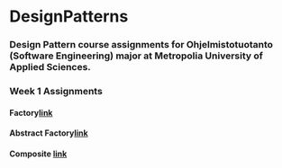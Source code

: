 # DesignPatterns

### Design Pattern course assignments for Ohjelmistotuotanto (Software Engineering) major at Metropolia University of Applied Sciences.

### Week 1 Assignments
#### Factory[link](https://github.com/TonyKarlin/DesignPatterns/tree/main/Factory)
#### Abstract Factory[link](https://github.com/TonyKarlin/DesignPatterns/tree/main/AbstractFactory)
#### Composite [link](https://github.com/TonyKarlin/DesignPatterns/tree/main/Composite)
